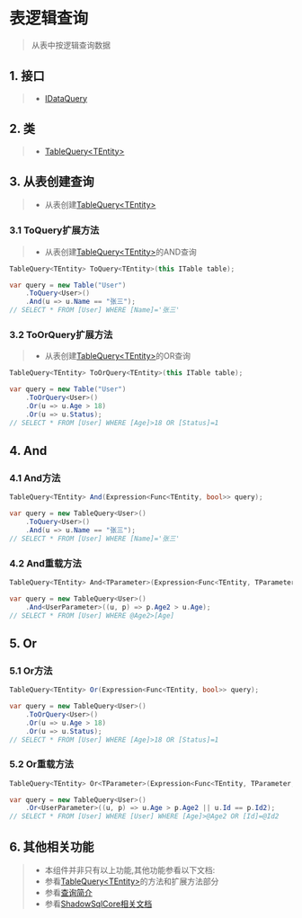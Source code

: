 # 表逻辑查询
>从表中按逻辑查询数据

## 1. 接口
>* [IDataQuery](xref:ShadowSql.Queries.IDataQuery)

## 2. 类
>* [TableQuery\<TEntity\>](xref:ShadowSql.Expressions.Tables.TableQuery%601)

## 3. 从表创建查询
>* 从表创建[TableQuery\<TEntity\>](xref:ShadowSql.Expressions.Tables.TableQuery%601)

### 3.1 ToQuery扩展方法
>* 从表创建[TableQuery\<TEntity\>](xref:ShadowSql.Expressions.Tables.TableQuery%601)的AND查询
```csharp
TableQuery<TEntity> ToQuery<TEntity>(this ITable table);
```
```csharp
var query = new Table("User")
    .ToQuery<User>()
    .And(u => u.Name == "张三");
// SELECT * FROM [User] WHERE [Name]='张三'
```

### 3.2 ToOrQuery扩展方法
>* 从表创建[TableQuery\<TEntity\>](xref:ShadowSql.Expressions.Tables.TableQuery%601)的OR查询
```csharp
TableQuery<TEntity> ToOrQuery<TEntity>(this ITable table);
```
```csharp
var query = new Table("User")
    .ToOrQuery<User>()
    .Or(u => u.Age > 18)
    .Or(u => u.Status);
// SELECT * FROM [User] WHERE [Age]>18 OR [Status]=1
```
## 4. And
### 4.1 And方法
```csharp
TableQuery<TEntity> And(Expression<Func<TEntity, bool>> query);
```
```csharp
var query = new TableQuery<User>()
    .ToQuery<User>()
    .And(u => u.Name == "张三");
// SELECT * FROM [User] WHERE [Name]='张三'
```

### 4.2 And重载方法
```csharp
TableQuery<TEntity> And<TParameter>(Expression<Func<TEntity, TParameter, bool>> query);
```
```csharp
var query = new TableQuery<User>()
    .And<UserParameter>((u, p) => p.Age2 > u.Age);
// SELECT * FROM [User] WHERE @Age2>[Age]
```

## 5. Or
### 5.1 Or方法
```csharp
TableQuery<TEntity> Or(Expression<Func<TEntity, bool>> query);
```
```csharp
var query = new TableQuery<User>()
    .ToOrQuery<User>()
    .Or(u => u.Age > 18)
    .Or(u => u.Status);
// SELECT * FROM [User] WHERE [Age]>18 OR [Status]=1
```

### 5.2 Or重载方法
```csharp
TableQuery<TEntity> Or<TParameter>(Expression<Func<TEntity, TParameter, bool>> query);
```
```csharp
var query = new TableQuery<User>()
    .Or<UserParameter>((u, p) => u.Age > p.Age2 || u.Id == p.Id2);
// SELECT * FROM [User] WHERE [User] WHERE [Age]>@Age2 OR [Id]=@Id2
```

## 6. 其他相关功能
>* 本组件并非只有以上功能,其他功能参看以下文档:
>* 参看[TableQuery\<TEntity\>](xref:ShadowSql.Expressions.Tables.TableQuery%601)的方法和扩展方法部分
>* 参看[查询简介](./index.md)
>* 参看[ShadowSqlCore相关文档](../../shadowcore/query/index.md)